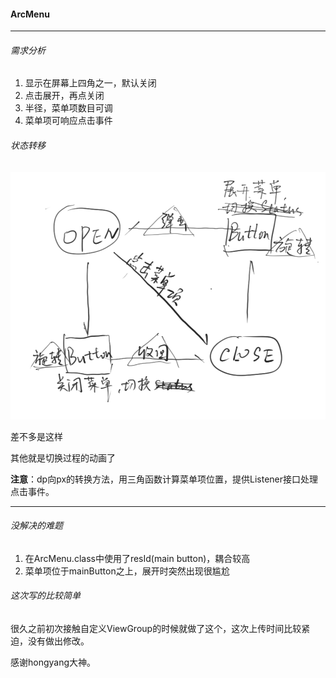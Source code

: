 #### ArcMenu
***
###### 需求分析
1. 显示在屏幕上四角之一，默认关闭
2. 点击展开，再点关闭
3. 半径，菜单项数目可调
4. 菜单项可响应点击事件

###### 状态转移
![状态转移图](arcmenu_status_change.png)

差不多是这样

其他就是切换过程的动画了

**注意**：dp向px的转换方法，用三角函数计算菜单项位置，提供Listener接口处理点击事件。
***
###### 没解决的难题

1. 在ArcMenu.class中使用了resId(main button)，耦合较高
2. 菜单项位于mainButton之上，展开时突然出现很尴尬

###### 这次写的比较简单
很久之前初次接触自定义ViewGroup的时候就做了这个，这次上传时间比较紧迫，没有做出修改。

感谢hongyang大神。
